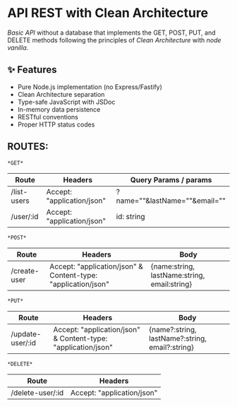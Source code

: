 # API REST with Clean Architecture

_Basic API_ without a database that implements the GET, POST, PUT, and DELETE methods following the principles of _Clean Architecture_ with _node vanilla_.

## ✨ Features

- Pure Node.js implementation (no Express/Fastify)
- Clean Architecture separation
- Type-safe JavaScript with JSDoc
- In-memory data persistence
- RESTful conventions
- Proper HTTP status codes

## ROUTES:

    *GET*

| Route       | Headers                    | Query Params / params         |
| ----------- | -------------------------- | ----------------------------- |
| /list-users | Accept: "application/json" | ?name=""&lastName=""&email="" |
| /user/:id   | Accept: "application/json" | id: string                    |

    *POST*

| Route        | Headers                                                       | Body                                         |
| ------------ | ------------------------------------------------------------- | -------------------------------------------- |
| /create-user | Accept: "application/json" & Content-type: "application/json" | {name:string, lastName:string, email:string} |

    *PUT*

| Route            | Headers                                                       | Body                                            |
| ---------------- | ------------------------------------------------------------- | ----------------------------------------------- |
| /update-user/:id | Accept: "application/json" & Content-type: "application/json" | {name?:string, lastName?:string, email?:string} |

    *DELETE*

| Route            | Headers                    |
| ---------------- | -------------------------- |
| /delete-user/:id | Accept: "application/json" |
